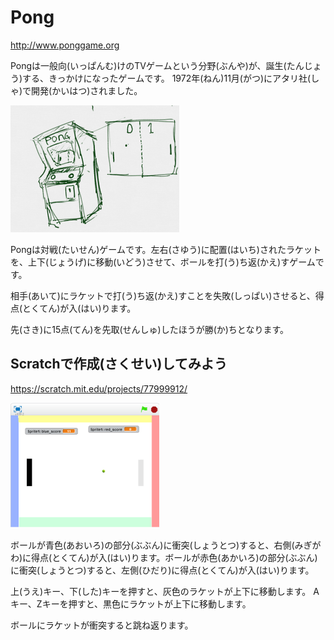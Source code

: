 # Pong
http://www.ponggame.org

Pongは一般向(いっぱんむ)けのTVゲームという分野(ぶんや)が、誕生(たんじょう)する、きっかけになったゲームです。
1972年(ねん)11月(がつ)にアタリ社(しゃ)で開発(かいはつ)されました。


![](about.png)

Pongは対戦(たいせん)ゲームです。左右(さゆう)に配置(はいち)されたラケットを、上下(じょうげ)に移動(いどう)させて、ボールを打(う)ち返(かえ)すゲームです。

相手(あいて)にラケットで打(う)ち返(かえ)すことを失敗(しっぱい)させると、得点(とくてん)が入(はい)ります。

先(さき)に15点(てん)を先取(せんしゅ)したほうが勝(か)ちとなります。



## Scratchで作成(さくせい)してみよう

https://scratch.mit.edu/projects/77999912/

![](about_scratch_002a.png)

ボールが青色(あおいろ)の部分(ぶぶん)に衝突(しょうとつ)すると、右側(みぎがわ)に得点(とくてん)が入(はい)ります。ボールが赤色(あかいろ)の部分(ぶぶん)に衝突(しょうとつ)すると、左側(ひだり)に得点(とくてん)が入(はい)ります。

上(うえ)キー、下(した)キーを押すと、灰色のラケットが上下に移動します。
Aキー、Zキーを押すと、黒色にラケットが上下に移動します。

ボールにラケットが衝突すると跳ね返ります。



